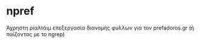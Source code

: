 npref
=====

Άχρηστη ρίαλτάιμ επεξεργασία διανομής φυλλων για τον prefadoros.gr (ή παίζοντας με το ngrep)
